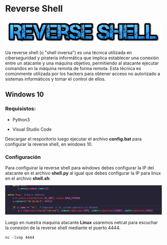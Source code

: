 # Reverse Shell

<p align="center">
<img src="Logotipo.png">
</p>

Ua reverse shell (o "shell inversa") es una técnica utilizada en ciberseguridad y piratería informática que implica establecer una conexión entre un atacante y una máquina objetivo, permitiendo al atacante ejecutar comandos en la máquina remota de forma remota. Esta técnica es comúnmente utilizada por los hackers para obtener acceso no autorizado a sistemas informáticos y tomar el control de ellos.

## Windows 10

### Requisistos:

* Python3

* Visual Studio Code

Descargar el resporitorio luego ejecutar el archivo **config.bat** para configurar la reverse shell, en windows 10.


### Configuración

Para configuirar la reverse shell para windows debes configurar la IP del atacante en el archivo **shell.py** al igual que debes configurar la IP para linux en el archivo **shell.sh**:

<p align="center">
<img src="./Img/config2.png">
</p>

Luego en nuestra maquina atacante **Linux** usaremos netcat para escuchar la conexión de la reverse shell mediante el puerto 4444.

```nc
nc -lvnp 4444
```